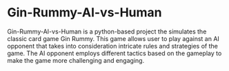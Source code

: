 # Gin-Rummy-AI-vs-Human
Gin-Rummy-AI-vs-Human is a python-based project the simulates the classic card game Gin Rummy. This game allows user to play against an AI opponent that takes into consideration intricate rules and strategies of the game. The AI opponent employs different tactics based on the gameplay to make the game more challenging and engaging. 

